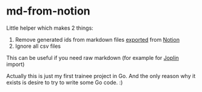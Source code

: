 # md-from-notion

Little helper which makes 2 things:
1. Remove generated ids from markdown files [exported](https://www.notion.so/help/export-your-content) from [Notion](https://www.notion.so/product)
2. Ignore all csv files

This can be useful if you need raw markdown (for example for [Joplin](https://joplinapp.org/) import)

Actually this is just my first trainee project in Go.
And the only reason why it exists is desire to try to write some Go code. :)
